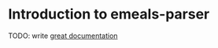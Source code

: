 # Introduction to emeals-parser

TODO: write [great documentation](http://jacobian.org/writing/great-documentation/what-to-write/)
